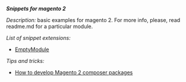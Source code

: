 ***Snippets for magento 2***

_Description:_ basic examples for magento 2.
For more info, please, read readme.md for a particular module.

_List of snippet extensions:_

- [EmptyModule](https://github.com/eugene-petrov/magento2-empty-module)

_Tips and tricks:_
- [How to develop Magento 2 composer packages](https://gist.github.com/eugene-petrov/e37a99d696b47700552c1ef9c0cc557e)
